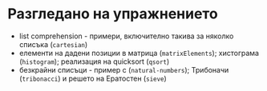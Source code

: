 Разгледано на упражнението
==========================
* list comprehension - примери, включително такива за няколко списъка (`cartesian`)
* елементи на дадени позиции в матрица (`matrixElements`); хистограма (`histogram`); реализация на quicksort (`qsort`)
* безкрайни списъци - пример с (`natural-numbers`); Трибоначи (`tribonacci`) и решето на Ератостен (`sieve`)

